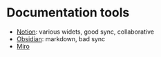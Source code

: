 # Documentation tools

- [Notion](https://www.notion.so/): various widets, good sync, collaborative
- [Obsidian](https://obsidian.md/): markdown, bad sync
- [Miro](https://miro.com/)

